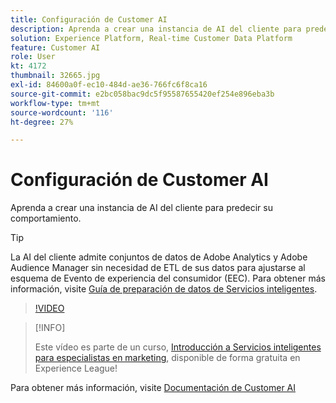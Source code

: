 ```yaml
---
title: Configuración de Customer AI
description: Aprenda a crear una instancia de AI del cliente para predecir su comportamiento.
solution: Experience Platform, Real-time Customer Data Platform
feature: Customer AI
role: User
kt: 4172
thumbnail: 32665.jpg
exl-id: 84600a0f-ec10-484d-ae36-766fc6f8ca16
source-git-commit: e2bc058bac9dc5f95587655420ef254e896eba3b
workflow-type: tm+mt
source-wordcount: '116'
ht-degree: 27%

---
```


# Configuración de Customer AI

Aprenda a crear una instancia de AI del cliente para predecir su comportamiento.

>[!TIP]
>
>La AI del cliente admite conjuntos de datos de Adobe Analytics y Adobe Audience Manager sin necesidad de ETL de sus datos para ajustarse al esquema de Evento de experiencia del consumidor (EEC). Para obtener más información, visite [Guía de preparación de datos de Servicios inteligentes](https://experienceleague.adobe.com/docs/experience-platform/intelligent-services/data-preparation.html).

>[!VIDEO](https://video.tv.adobe.com/v/32665?quality=12&learn=on)

>[!INFO]
>
> Este vídeo es parte de un curso, [Introducción a Servicios inteligentes para especialistas en marketing](https://experienceleague.adobe.com/?recommended=ExperiencePlatform-U-1-2020.1.intelligentservices), disponible de forma gratuita en Experience League!

Para obtener más información, visite [Documentación de Customer AI](https://experienceleague.adobe.com/docs/experience-platform/intelligent-services/customer-ai/overview.html)
